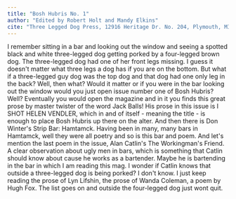 ```yaml
---
title: "Bosh Hubris No. 1"
author: "Edited by Robert Holt and Mandy Elkins"
cite: "Three Legged Dog Press, 12916 Heritage Dr. No. 204, Plymouth, MI 48170. "
---
```


I remember sitting in a bar and looking out the window and seeing a spotted black and white three-legged dog getting porked by a four-legged brown dog. The three-legged dog had one of her front legs missing. I guess it doesn't matter what three legs a dog has if you are on the bottom. But what if a three-legged guy dog was the top dog and that dog had one only leg in the back? Well, then what? Would it matter or if you were in the bar looking out the window would you just open issue number one of Bosh Hubris? Well? Eventually you would open the magazine and in it you finds this great prose by master twister of the word Jack Balls! His prose in this issue is I SHOT HELEN VENDLER, which in and of itself - meaning the title - is enough to place Bosh Hubris up there on the alter. And then there is Don Winter's Strip Bar: Hamtamck. Having been in many, many bars in Hamtamck, well they were all poetry and so is this bar and poem. And let's mention the last poem in the issue, Alan Catlin's The Workingman's Friend. A clear observation about ugly men in bars, which is something that Catlin should know about cause he works as a bartender. Maybe he is bartending in the bar in which I am reading this mag. I wonder if Catlin knows that outside a three-legged dog is being porked? I don't know. I just keep reading the prose of Lyn Lifshin, the prose of Wanda Coleman, a poem by Hugh Fox. The list goes on and outside the four-legged dog just wont quit.
